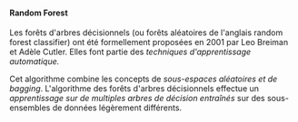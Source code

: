 #### Random Forest

Les forêts d'arbres décisionnels (ou forêts aléatoires de l'anglais random forest classifier) ont été formellement proposées en 2001 par Leo Breiman et Adèle Cutler. Elles font partie des *techniques d'apprentissage automatique.* 

Cet algorithme combine les concepts de *sous-espaces aléatoires et de bagging*. L'algorithme des forêts d'arbres décisionnels effectue un *apprentissage sur de multiples arbres de décision entraînés* sur des sous-ensembles de données légèrement différents.

